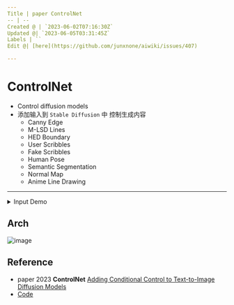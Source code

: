 ```yaml
---
Title | paper ControlNet
-- | --
Created @ | `2023-06-02T07:16:30Z`
Updated @| `2023-06-05T03:31:45Z`
Labels | ``
Edit @| [here](https://github.com/junxnone/aiwiki/issues/407)

---
```

# ControlNet

- Control diffusion models
- 添加输入到 `Stable Diffusion` 中 控制生成内容
  - Canny Edge
  - M-LSD Lines
  - HED Boundary
  - User Scribbles
  - Fake Scribbles
  - Human Pose
  - Semantic Segmentation
  - Normal Map
  - Anime Line Drawing


----
<details>
<summary>Input Demo</summary>

Input | Demo
-- | -- 
Canny Edge | ![image](https://github.com/junxnone/aiwiki/assets/2216970/dcdd5a02-a35c-44b1-b6a2-b2825a9ddc42)
M-LSD Lines | ![image](https://github.com/junxnone/aiwiki/assets/2216970/d408fbf7-b4f8-4c0e-acad-cb7a05a5bc57)
HED Boundary | ![image](https://github.com/junxnone/aiwiki/assets/2216970/de32f0a5-fe3e-4430-8626-cd87a53f005d)
User Scribbles | ![image](https://github.com/junxnone/aiwiki/assets/2216970/a3676b96-7cc0-475f-b072-486236a58017)
Fake Scribbles | ![image](https://github.com/junxnone/aiwiki/assets/2216970/b6aa8a41-0ade-4ce2-a265-b880c1edd316)
Human Pose | ![image](https://github.com/junxnone/aiwiki/assets/2216970/c051e8b1-58d5-4403-a684-4499b3a392e5)
Semantic Segmentation | ![image](https://github.com/junxnone/aiwiki/assets/2216970/42d72420-e133-41d9-8d31-2704c0b686d5)
Depth | ![image](https://github.com/junxnone/aiwiki/assets/2216970/553bcdfe-f457-4bfe-a60b-1ec0d02209a5)
Normal Map | ![image](https://github.com/junxnone/aiwiki/assets/2216970/f5ff8345-c389-4afe-91e6-11d2f16dbcc5)
Anime Line Drawing | ![image](https://github.com/junxnone/aiwiki/assets/2216970/7409623f-2585-47a8-9829-9081a1de1371)

</details>



## Arch

![image](https://github.com/junxnone/aiwiki/assets/2216970/9297539c-fd83-4014-ab46-fb77c148bed9)

## Reference
- paper 2023 **ControlNet** [Adding Conditional Control to Text-to-Image Diffusion Models](https://arxiv.org/abs/2302.05543)
- [Code](https://github.com/lllyasviel/ControlNet/tree/main)
